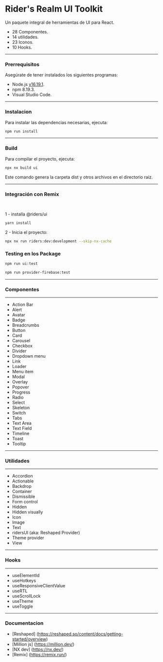 # Rider's Realm UI Toolkit

Un paquete integral de herramientas de UI para React.

- 28 Componentes.<br>
- 14 utilidades.<br>
- 23 Iconos.<br>
- 10 Hooks.<br>
<hr>

### Prerrequisitos

Asegúrate de tener instalados los siguientes programas:

- Node.js [v16.19.1](https://nodejs.org/dist/v16.19.1/).
- npm 8.19.3.
- Visual Studio Code.
<hr>

### Instalacion

Para instalar las dependencias necesarias, ejecuta:

```sh
npm run install
```

<hr>

### Build

Para compilar el proyecto, ejecuta:

```sh
npx nx build ui
```

Este comando genera la carpeta dist y otros archivos en el directorio raíz.

<hr>

### Integración con Remix

<br>

1 - installa @riders/ui
<br>

```sh
yarn install
```

2 - Inicia el proyecto:
<br>

```sh
npx nx run riders:dev:development --skip-nx-cache

```

### Testing en los Package

```sh
npm run ui:test
```

```sh
npm run provider-firebase:test
```

<hr>

### Componentes

<hr>

- Action Bar
- Alert
- Avatar
- Badge
- Breadcrumbs
- Button
- Card
- Carousel
- Checkbox
- Divider
- Dropdown menu
- Link
- Loader
- Menu item
- Modal
- Overlay
- Popover
- Progress
- Radio
- Select
- Skeleton
- Switch
- Tabs
- Text Area
- Text Field
- Timeline
- Toast
- Tooltip
<hr>

### Utilidades

<hr>

- Accordion
- Actionable
- Backdrop
- Container
- Dismissible
- Form control
- Hidden
- Hidden visually
- Icon
- Image
- Text
- ridersUI (aka: Reshaped Provider)
- Theme provider
- View
<hr>

### Hooks

<hr>

- useElementId
- useHotkeys
- useResponsiveClientValue
- useRTL
- useScrollLock
- useTheme
- useToggle

<hr>

### Documentacion

- [Reshaped] (https://reshaped.so/content/docs/getting-started/overview)
- [Million js] (https://million.dev/)
- [NX dev] (https://nx.dev/)
- [Remix] (https://remix.run/)
